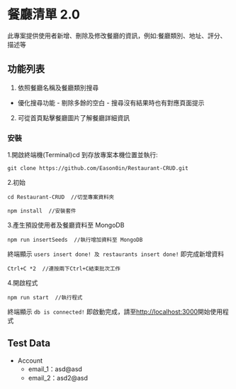 # 餐廳清單 2.0

此專案提供使用者新增、刪除及修改餐廳的資訊，例如:餐廳類別、地址、評分、描述等

## 功能列表

1. 依照餐廳名稱及餐廳類別搜尋
  -  優化搜尋功能
    - 剔除多餘的空白
    - 搜尋沒有結果時也有對應頁面提示
2. 可從首頁點擊餐廳圖片了解餐廳詳細資訊

### 安裝

1.開啟終端機(Terminal)cd 到存放專案本機位置並執行:

```
git clone https://github.com/Eason0in/Restaurant-CRUD.git
```

2.初始

```
cd Restaurant-CRUD  //切至專案資料夾
```

```
npm install  //安裝套件
```

3.產生預設使用者及餐廳資料至 MongoDB

```
npm run insertSeeds  //執行增加資料至 MongoDB
```

終端顯示 `users insert done! 及 restaurants insert done!` 即完成新增資料

```
Ctrl+C *2  //連按兩下Ctrl+C結束批次工作
```

4.開啟程式

```
npm run start  //執行程式
```

終端顯示 `db is connected!` 即啟動完成，請至[http://localhost:3000](http://localhost:3000)開始使用程式

## Test Data

- Account
  - email_1：asd@asd
  - email_2：asd2@asd